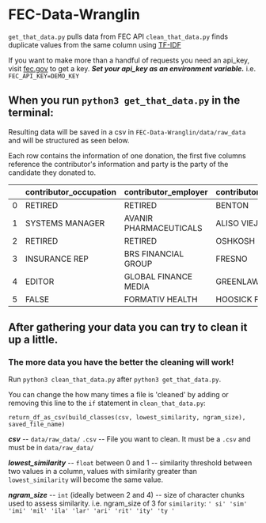 # FEC-Data-Wranglin
`get_that_data.py` pulls data from FEC API
`clean_that_data.py` finds duplicate values from the same column using [TF-IDF](https://en.wikipedia.org/wiki/Tf–idf)
 
If you want to make more than a handful of requests you need an api_key, visit [fec.gov](https://api.open.fec.gov/developers/#/) to get a key. 
***Set your api_key as an environment variable.*** 
i.e. `FEC_API_KEY=DEMO_KEY`
		 
## When you run `python3 get_that_data.py` in the terminal:

Resulting data will be saved in a csv in `FEC-Data-Wranglin/data/raw_data` and will be structured as seen below.

Each row contains the information of one donation, the first five columns reference the contributor's information and party is the party of the candidate they donated to.

|   | contributor_occupation | contributor_employer   | contributor_city | contributor_state | contributor_zip | party | 
|---|------------------------|------------------------|------------------|-------------------|-----------------|-------| 
| 0 | RETIRED                | RETIRED                | BENTON           | AR                | 72019           | OTH   | 
| 1 | SYSTEMS MANAGER        | AVANIR PHARMACEUTICALS | ALISO VIEJO      | CA                | 92656           | OTH   | 
| 2 | RETIRED                | RETIRED                | OSHKOSH          | WI                | 549048984       | OTH   | 
| 3 | INSURANCE REP          | BRS FINANCIAL GROUP    | FRESNO           | CA                | 93701           | IND   | 
| 4 | EDITOR                 | GLOBAL FINANCE MEDIA   | GREENLAWN        | NY                | 11740           | OTH   | 
| 5 | FALSE                  | FORMATIV HEALTH        | HOOSICK FALLS    | NY                | 12090           | OTH   | 




## After gathering your data you can try to clean it up a little. 

### The more data you have the better the cleaning will work!

Run `python3 clean_that_data.py` after `python3 get_that_data.py`.

You can change the how many times a file is 'cleaned' by adding or removing this line to the `if` statement in `clean_that_data.py`:

`return_df_as_csv(build_classes(csv, lowest_similarity, ngram_size), saved_file_name)`

***csv*** -- `data/raw_data/` `.csv` -- File you want to clean. It must be a `.csv` and must be in `data/raw_data/`

***lowest_similarity*** -- `float` between 0 and 1 -- similarity threshold between two values in a column, values with similarity greater than `lowest_similarity` will become the same value.

***ngram_size*** -- `int` (ideally between 2 and 4) -- size of character chunks used to assess similarity.
i.e. ngram_size of 3 for `similarity`: `' si' 'sim' 'imi' 'mil' 'ila' 'lar' 'ari' 'rit' 'ity' 'ty '`